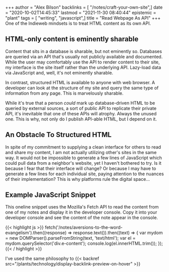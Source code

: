 +++
author = "Alex Bilson"
backlinks = [ "/notes/craft-your-own-site",]
date = "2020-10-02T14:45:33"
lastmod = "2021-11-30 08:40:44"
epistemic = "plant"
tags = [ "writing", "javascript",]
title = "Read Webpage As API"
+++
One of the Indieweb mindsets is to treat HTML content as its own API.

## HTML-only content is eminently sharable

Content that sits in a database is sharable, but not eminently so. Databases are queried via an API that's usually not publicly available and documented. While the user may comfortably use the API to render content to their site, my interface is the site itself rather than the underlying API. Lazy-load data via JavaScript and, well, it's not eminently sharable.

In contrast, structured HTML is available to anyone with web browser. A developer can look at the structure of my site and query the same type of information from any page. This is marvelously sharable.

While it's true that a person _could_ mark up database-driven HTML to be queried by external sources, a sort of public API to replicate their private API, it's inevitable that one of these APIs will atrophy. Always the unused one. This is why, not only do I publish API-able HTML, but I depend on it.

## An Obstacle To Structured HTML

In spite of my commitment to supplying a clean interface for others to read and share my content, I am not actually utilizing other's sites in the same way. It would not be impossible to generate a few lines of JavaScript which could pull data from a neighbor's website, yet I haven't bothered to try. Is it because I fear that their interface will change? Or because I may have to generate a few lines for each individual site, paying attention to the nuances of their implementation? This is why platforms rule the digital space...

## Example JavaScript Snippet

This oneline snippet uses the Mozilla's Fetch API to read the content from one of my notes and display it in the developer console. Copy it into your developer console and see the content of the note appear in the console.

{{< highlight js >}}
fetch('/notes/aversions-to-the-word-evangelism').then((response) => response.text()).then((text) => { var mydom = new DOMParser().parseFromString(text, 'text/html'); var el = mydom.querySelector('div.e-content'); console.log(el.innerHTML.trim()); });
{{< / highlight >}}

I've used the same philosophy to {{< backref src="/plants/technology/display-backlink-preview-on-hover" >}}
